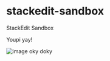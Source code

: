 # stackedit-sandbox
StackEdit Sandbox

Youpi yay!

![image](https://unsplash.com/photos/QmrRGu4a1QQ/download?ixid=M3wxMjA3fDB8MXxhbGx8NXx8fHx8fHx8MTcyODU3MjgyMnw&force=true&w=640)
oky doky
<!--stackedit_data:
eyJoaXN0b3J5IjpbMzk3OTg2NTM2XX0=
-->